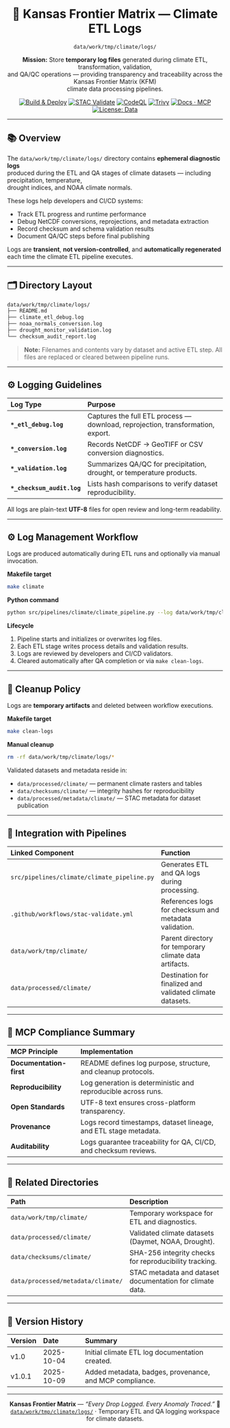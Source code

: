 <div align="center">

# 🧾 Kansas Frontier Matrix — Climate ETL Logs  
`data/work/tmp/climate/logs/`

**Mission:** Store **temporary log files** generated during climate ETL, transformation, validation,  
and QA/QC operations — providing transparency and traceability across the Kansas Frontier Matrix (KFM)  
climate data processing pipelines.

[![Build & Deploy](https://github.com/bartytime4life/Kansas-Frontier-Matrix/actions/workflows/site.yml/badge.svg)](../../../../../../.github/workflows/site.yml)
[![STAC Validate](https://img.shields.io/badge/STAC-validate-blue)](../../../../../../.github/workflows/stac-validate.yml)
[![CodeQL](https://img.shields.io/github/actions/workflow/status/bartytime4life/Kansas-Frontier-Matrix/codeql.yml?label=CodeQL)](../../../../../../.github/workflows/codeql.yml)
[![Trivy](https://img.shields.io/badge/container-scan-informational)](../../../../../../.github/workflows/trivy.yml)
[![Docs · MCP](https://img.shields.io/badge/Docs-MCP-green)](../../../../../../docs/)
[![License: Data](https://img.shields.io/badge/License-CC--BY%204.0-blue)](../../../../../../LICENSE)

</div>

---

## 📚 Overview

The `data/work/tmp/climate/logs/` directory contains **ephemeral diagnostic logs**  
produced during the ETL and QA stages of climate datasets — including precipitation, temperature,  
drought indices, and NOAA climate normals.  

These logs help developers and CI/CD systems:
- Track ETL progress and runtime performance  
- Debug NetCDF conversions, reprojections, and metadata extraction  
- Record checksum and schema validation results  
- Document QA/QC steps before final publishing  

Logs are **transient**, **not version-controlled**, and **automatically regenerated**  
each time the climate ETL pipeline executes.

---

## 🗂️ Directory Layout

```bash
data/work/tmp/climate/logs/
├── README.md
├── climate_etl_debug.log
├── noaa_normals_conversion.log
├── drought_monitor_validation.log
└── checksum_audit_report.log
````

> **Note:** Filenames and contents vary by dataset and active ETL step.
> All files are replaced or cleared between pipeline runs.

---

## ⚙️ Logging Guidelines

| Log Type                   | Purpose                                                                         |
| :------------------------- | :------------------------------------------------------------------------------ |
| **`*_etl_debug.log`**      | Captures the full ETL process — download, reprojection, transformation, export. |
| **`*_conversion.log`**     | Records NetCDF → GeoTIFF or CSV conversion diagnostics.                         |
| **`*_validation.log`**     | Summarizes QA/QC for precipitation, drought, or temperature products.           |
| **`*_checksum_audit.log`** | Lists hash comparisons to verify dataset reproducibility.                       |

All logs are plain-text **UTF-8** files for open review and long-term readability.

---

## ⚙️ Log Management Workflow

Logs are produced automatically during ETL runs and optionally via manual invocation.

**Makefile target**

```bash
make climate
```

**Python command**

```bash
python src/pipelines/climate/climate_pipeline.py --log data/work/tmp/climate/logs/climate_etl_debug.log
```

**Lifecycle**

1. Pipeline starts and initializes or overwrites log files.
2. Each ETL stage writes process details and validation results.
3. Logs are reviewed by developers and CI/CD validators.
4. Cleared automatically after QA completion or via `make clean-logs`.

---

## 🧹 Cleanup Policy

Logs are **temporary artifacts** and deleted between workflow executions.

**Makefile target**

```bash
make clean-logs
```

**Manual cleanup**

```bash
rm -rf data/work/tmp/climate/logs/*
```

Validated datasets and metadata reside in:

* `data/processed/climate/` — permanent climate rasters and tables
* `data/checksums/climate/` — integrity hashes for reproducibility
* `data/processed/metadata/climate/` — STAC metadata for dataset publication

---

## 🧩 Integration with Pipelines

| Linked Component                            | Function                                                  |
| :------------------------------------------ | :-------------------------------------------------------- |
| `src/pipelines/climate/climate_pipeline.py` | Generates ETL and QA logs during processing.              |
| `.github/workflows/stac-validate.yml`       | References logs for checksum and metadata validation.     |
| `data/work/tmp/climate/`                    | Parent directory for temporary climate data artifacts.    |
| `data/processed/climate/`                   | Destination for finalized and validated climate datasets. |

---

## 🧠 MCP Compliance Summary

| MCP Principle           | Implementation                                                   |
| :---------------------- | :--------------------------------------------------------------- |
| **Documentation-first** | README defines log purpose, structure, and cleanup protocols.    |
| **Reproducibility**     | Log generation is deterministic and reproducible across runs.    |
| **Open Standards**      | UTF-8 text ensures cross-platform transparency.                  |
| **Provenance**          | Logs record timestamps, dataset lineage, and ETL stage metadata. |
| **Auditability**        | Logs guarantee traceability for QA, CI/CD, and checksum reviews. |

---

## 📎 Related Directories

| Path                               | Description                                               |
| :--------------------------------- | :-------------------------------------------------------- |
| `data/work/tmp/climate/`           | Temporary workspace for ETL and diagnostics.              |
| `data/processed/climate/`          | Validated climate datasets (Daymet, NOAA, Drought).       |
| `data/checksums/climate/`          | SHA-256 integrity checks for reproducibility tracking.    |
| `data/processed/metadata/climate/` | STAC metadata and dataset documentation for climate data. |

---

## 📅 Version History

| Version | Date       | Summary                                                 |
| :------ | :--------- | :------------------------------------------------------ |
| v1.0    | 2025-10-04 | Initial climate ETL log documentation created.          |
| v1.0.1  | 2025-10-09 | Added metadata, badges, provenance, and MCP compliance. |

---

<div align="center">

**Kansas Frontier Matrix** — *“Every Drop Logged. Every Anomaly Traced.”*
📍 [`data/work/tmp/climate/logs/`](.) · Temporary ETL and QA logging workspace for climate datasets.

</div>
